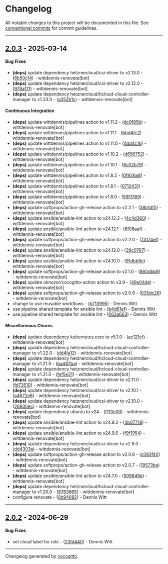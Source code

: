# Changelog
All notable changes to this project will be documented in this file. See [conventional commits](https://www.conventionalcommits.org/) for commit guidelines.

- - -
## [2.0.3](https://github.com/wittdennis/ansible-role-kubernetes-hcloud/compare/878366524944fabec71ea0c18603692f52879dfa..2.0.3) - 2025-03-14
#### Bug Fixes
- **(deps)** update dependency hetznercloud/csi-driver to v2.13.0 - ([6b50c14](https://github.com/wittdennis/ansible-role-kubernetes-hcloud/commit/6b50c14ae4b381e49ca38546b9a56a9f1af22e4c)) - wittdennis-renovate[bot]
- **(deps)** update dependency hetznercloud/csi-driver to v2.12.0 - ([979af7f](https://github.com/wittdennis/ansible-role-kubernetes-hcloud/commit/979af7f933b75a1d4ce8075aab4f6ff2d1ecd70c)) - wittdennis-renovate[bot]
- **(deps)** update dependency hetznercloud/hcloud-cloud-controller-manager to v1.23.0 - ([a352b1c](https://github.com/wittdennis/ansible-role-kubernetes-hcloud/commit/a352b1cd9f3cb1a306e550ce76f722aa91fd854b)) - wittdennis-renovate[bot]
#### Continuous Integration
- **(deps)** update wittdennis/pipelines action to v1.11.2 - ([dc0f85b](https://github.com/wittdennis/ansible-role-kubernetes-hcloud/commit/dc0f85bbc4ed1f61b4b7d4c6b45b9ebd72984cf6)) - wittdennis-renovate[bot]
- **(deps)** update wittdennis/pipelines action to v1.11.1 - ([bbd4fc2](https://github.com/wittdennis/ansible-role-kubernetes-hcloud/commit/bbd4fc20294cd07f5e9adc59e1dc6cacf1e3c71c)) - wittdennis-renovate[bot]
- **(deps)** update wittdennis/pipelines action to v1.11.0 - ([4dd4c16](https://github.com/wittdennis/ansible-role-kubernetes-hcloud/commit/4dd4c16c50b17dec2c59ecfad596f9520bec77ed)) - wittdennis-renovate[bot]
- **(deps)** update wittdennis/pipelines action to v1.10.2 - ([d656752](https://github.com/wittdennis/ansible-role-kubernetes-hcloud/commit/d65675225e9eb2cc1dc043f4dacb6f136eaf0bc8)) - wittdennis-renovate[bot]
- **(deps)** update wittdennis/pipelines action to v1.10.1 - ([8c02b79](https://github.com/wittdennis/ansible-role-kubernetes-hcloud/commit/8c02b795a1bcb1be62da6bf3be0988b9f9fd4614)) - wittdennis-renovate[bot]
- **(deps)** update wittdennis/pipelines action to v1.8.2 - ([0f926a8](https://github.com/wittdennis/ansible-role-kubernetes-hcloud/commit/0f926a87d0fc03438faa7b2de380ddaf63042e2a)) - wittdennis-renovate[bot]
- **(deps)** update wittdennis/pipelines action to v1.8.1 - ([0712431](https://github.com/wittdennis/ansible-role-kubernetes-hcloud/commit/0712431679057127c439042785fae5b525f5fad6)) - wittdennis-renovate[bot]
- **(deps)** update wittdennis/pipelines action to v1.8.0 - ([59f3189](https://github.com/wittdennis/ansible-role-kubernetes-hcloud/commit/59f31892cf520ff041b812729bc46f05e67652bb)) - wittdennis-renovate[bot]
- **(deps)** update softprops/action-gh-release action to v2.2.1 - ([38b1df5](https://github.com/wittdennis/ansible-role-kubernetes-hcloud/commit/38b1df5a84b35d9500365a64d6e092a6fd6fa881)) - wittdennis-renovate[bot]
- **(deps)** update ansible/ansible-lint action to v24.12.2 - ([4c4d360](https://github.com/wittdennis/ansible-role-kubernetes-hcloud/commit/4c4d36063bc3ea2ceaf4d0afbc109e64c6bb9296)) - wittdennis-renovate[bot]
- **(deps)** update ansible/ansible-lint action to v24.12.1 - ([6f08aaf](https://github.com/wittdennis/ansible-role-kubernetes-hcloud/commit/6f08aaf23fefbbb9a2430adfc93810471f66dc21)) - wittdennis-renovate[bot]
- **(deps)** update softprops/action-gh-release action to v2.2.0 - ([73174ef](https://github.com/wittdennis/ansible-role-kubernetes-hcloud/commit/73174ef9e66c66e9813b96ebe3bbdbe539ec2c17)) - wittdennis-renovate[bot]
- **(deps)** update ansible/ansible-lint action to v24.12.0 - ([39c0787](https://github.com/wittdennis/ansible-role-kubernetes-hcloud/commit/39c0787079862361fab11524093152bafc129941)) - wittdennis-renovate[bot]
- **(deps)** update ansible/ansible-lint action to v24.10.0 - ([91dbb9e](https://github.com/wittdennis/ansible-role-kubernetes-hcloud/commit/91dbb9e4ac784baa67e09eb95844c1a12fcd9891)) - wittdennis-renovate[bot]
- **(deps)** update softprops/action-gh-release action to v2.1.0 - ([860dbb8](https://github.com/wittdennis/ansible-role-kubernetes-hcloud/commit/860dbb8e53a2cf64b2715dc0bb24fab9f5fb5731)) - wittdennis-renovate[bot]
- **(deps)** update oknozor/cocogitto-action action to v3.9 - ([49e04de](https://github.com/wittdennis/ansible-role-kubernetes-hcloud/commit/49e04de86cf2f83bf9d765ff27ff7c40756b6a17)) - wittdennis-renovate[bot]
- **(deps)** update softprops/action-gh-release action to v2.0.9 - ([035dc26](https://github.com/wittdennis/ansible-role-kubernetes-hcloud/commit/035dc26771aa4fb5f10975b21344225435341a9a)) - wittdennis-renovate[bot]
- change to use reusable workflows - ([b713995](https://github.com/wittdennis/ansible-role-kubernetes-hcloud/commit/b713995699712bf0053da0c74952dbed4ec9b842)) - Dennis Witt
- use pipeline shared template for ansible lint - ([b4d61ef](https://github.com/wittdennis/ansible-role-kubernetes-hcloud/commit/b4d61efa5bb76747d829e22f6f07f69fb8687c52)) - Dennis Witt
- use pipeline shared template for ansible lint - ([063a663](https://github.com/wittdennis/ansible-role-kubernetes-hcloud/commit/063a663fe1cb243cb42a716a11986093a7bf2204)) - Dennis Witt
#### Miscellaneous Chores
- **(deps)** update dependency kubernetes.core to v5.1.0 - ([ac121ef](https://github.com/wittdennis/ansible-role-kubernetes-hcloud/commit/ac121ef66d856a051f77b2d768f597f0209cd29c)) - wittdennis-renovate[bot]
- **(deps)** update dependency hetznercloud/hcloud-cloud-controller-manager to v1.22.0 - ([dd4fa12](https://github.com/wittdennis/ansible-role-kubernetes-hcloud/commit/dd4fa1207cc925afacd4d6e2c2e18155af76ebf4)) - wittdennis-renovate[bot]
- **(deps)** update dependency hetznercloud/hcloud-cloud-controller-manager to v1.21.0 - ([ba487ba](https://github.com/wittdennis/ansible-role-kubernetes-hcloud/commit/ba487ba3eee804d58da5dee6ba02cf28b7bdfab1)) - wittdennis-renovate[bot]
- **(deps)** update dependency hetznercloud/hcloud-cloud-controller-manager to v1.21.0 - ([fef5e21](https://github.com/wittdennis/ansible-role-kubernetes-hcloud/commit/fef5e21c6b483f9d3921be987553efe275063022)) - wittdennis-renovate[bot]
- **(deps)** update dependency hetznercloud/csi-driver to v2.11.0 - ([fd73510](https://github.com/wittdennis/ansible-role-kubernetes-hcloud/commit/fd735102b9e4bbe5e332bb75c5ee65b03bf11439)) - wittdennis-renovate[bot]
- **(deps)** update dependency hetznercloud/csi-driver to v2.10.1 - ([a4672e6](https://github.com/wittdennis/ansible-role-kubernetes-hcloud/commit/a4672e6c3db8b1a5e970ee7ec694f3739890131c)) - wittdennis-renovate[bot]
- **(deps)** update dependency hetznercloud/csi-driver to v2.10.0 - ([26930ec](https://github.com/wittdennis/ansible-role-kubernetes-hcloud/commit/26930ece9ce7f258d9f083656008c244a7b6c1e9)) - wittdennis-renovate[bot]
- **(deps)** update dependency ubuntu to v24 - ([f113e00](https://github.com/wittdennis/ansible-role-kubernetes-hcloud/commit/f113e0065ec00ea3d0fc502832a28e5faac290a9)) - wittdennis-renovate[bot]
- **(deps)** update ansible/ansible-lint action to v24.9.2 - ([4b07718](https://github.com/wittdennis/ansible-role-kubernetes-hcloud/commit/4b07718c4bf1e271265af2d39305924f2d41dbcc)) - wittdennis-renovate[bot]
- **(deps)** update ansible/ansible-lint action to v24.9.0 - ([f9f1954](https://github.com/wittdennis/ansible-role-kubernetes-hcloud/commit/f9f1954d4512cf77b7edaefa1dfdb65d9e0ded71)) - wittdennis-renovate[bot]
- **(deps)** update dependency hetznercloud/csi-driver to v2.9.0 - ([dd4303a](https://github.com/wittdennis/ansible-role-kubernetes-hcloud/commit/dd4303a941635583cd727e9df5640369eadbbb08)) - wittdennis-renovate[bot]
- **(deps)** update softprops/action-gh-release action to v2.0.8 - ([c093f40](https://github.com/wittdennis/ansible-role-kubernetes-hcloud/commit/c093f40660d7e5b825d90c1c0c55dd8045cb04fa)) - wittdennis-renovate[bot]
- **(deps)** update softprops/action-gh-release action to v2.0.7 - ([19573be](https://github.com/wittdennis/ansible-role-kubernetes-hcloud/commit/19573be17d7d314b31de99e43bbe104378ab5821)) - wittdennis-renovate[bot]
- **(deps)** update ansible/ansible-lint action to v24.7.0 - ([509849e](https://github.com/wittdennis/ansible-role-kubernetes-hcloud/commit/509849e1114a0ccf0ed98aabb93bc34fba17ddb3)) - wittdennis-renovate[bot]
- **(deps)** update dependency hetznercloud/hcloud-cloud-controller-manager to v1.20.0 - ([8783665](https://github.com/wittdennis/ansible-role-kubernetes-hcloud/commit/878366524944fabec71ea0c18603692f52879dfa)) - wittdennis-renovate[bot]
- configure renovate - ([0b94692](https://github.com/wittdennis/ansible-role-kubernetes-hcloud/commit/0b94692c4cb502515a95f0eb5c0b037c47f8de68)) - Dennis Witt

- - -

## [2.0.2](https://github.com/wittdennis/ansible-role-kubernetes-hcloud/compare/23fd4401dc715356557a332a07c25b7ecb67c60f..2.0.2) - 2024-06-29
#### Bug Fixes
- set cloud label for role - ([23fd440](https://github.com/wittdennis/ansible-role-kubernetes-hcloud/commit/23fd4401dc715356557a332a07c25b7ecb67c60f)) - Dennis Witt

- - -

Changelog generated by [cocogitto](https://github.com/cocogitto/cocogitto).
